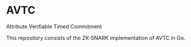 # AVTC
Attribute Verifiable Timed Commitment

This repository consists of the ZK-SNARK implementation of AVTC in Go.





